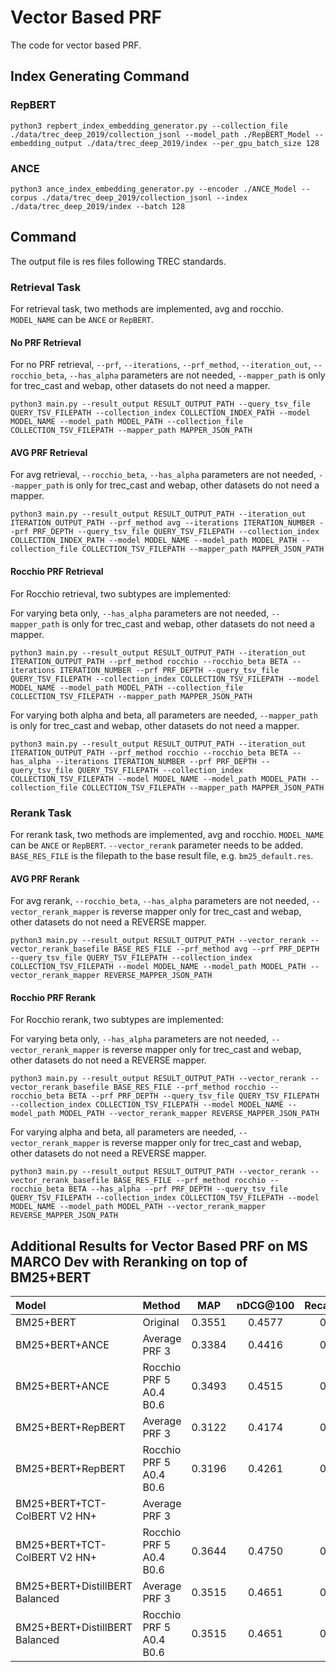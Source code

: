 # Vector Based PRF

The code for vector based PRF.

## Index Generating Command

### RepBERT

`python3 repbert_index_embedding_generator.py --collection_file ./data/trec_deep_2019/collection_jsonl --model_path ./RepBERT_Model --embedding_output ./data/trec_deep_2019/index --per_gpu_batch_size 128`

### ANCE

`python3 ance_index_embedding_generator.py --encoder ./ANCE_Model --corpus ./data/trec_deep_2019/collection_jsonl --index ./data/trec_deep_2019/index --batch 128`

## Command

The output file is res files following TREC standards.

### Retrieval Task

For retrieval task, two methods are implemented, avg and rocchio. `MODEL_NAME` can be `ANCE` or `RepBERT`.

#### No PRF Retrieval

For no PRF retrieval, `--prf`, `--iterations`, `--prf_method`, `--iteration_out`, `--rocchio_beta`, `--has_alpha`  parameters are not needed, `--mapper_path` is only for trec_cast and webap, other datasets do not need a mapper.

`python3 main.py --result_output RESULT_OUTPUT_PATH --query_tsv_file QUERY_TSV_FILEPATH --collection_index COLLECTION_INDEX_PATH --model MODEL_NAME --model_path MODEL_PATH --collection_file COLLECTION_TSV_FILEPATH --mapper_path MAPPER_JSON_PATH`

#### AVG PRF Retrieval

For avg retrieval, `--rocchio_beta`, `--has_alpha`  parameters are not needed, `--mapper_path` is only for trec_cast and webap, other datasets do not need a mapper.

`python3 main.py --result_output RESULT_OUTPUT_PATH --iteration_out ITERATION_OUTPUT_PATH --prf_method avg --iterations ITERATION_NUMBER --prf PRF_DEPTH --query_tsv_file QUERY_TSV_FILEPATH --collection_index COLLECTION_INDEX_PATH --model MODEL_NAME --model_path MODEL_PATH --collection_file COLLECTION_TSV_FILEPATH --mapper_path MAPPER_JSON_PATH`

#### Rocchio PRF Retrieval

For Rocchio retrieval, two subtypes are implemented:

For varying beta only, `--has_alpha`  parameters are not needed, `--mapper_path` is only for trec_cast and webap, other datasets do not need a mapper.

`python3 main.py --result_output RESULT_OUTPUT_PATH --iteration_out ITERATION_OUTPUT_PATH --prf_method rocchio --rocchio_beta BETA --iterations ITERATION_NUMBER --prf PRF_DEPTH --query_tsv_file QUERY_TSV_FILEPATH --collection_index COLLECTION_TSV_FILEPATH --model MODEL_NAME --model_path MODEL_PATH --collection_file COLLECTION_TSV_FILEPATH --mapper_path MAPPER_JSON_PATH`

For varying both alpha and beta, all parameters are needed, `--mapper_path` is only for trec_cast and webap, other datasets do not need a mapper.

`python3 main.py --result_output RESULT_OUTPUT_PATH --iteration_out ITERATION_OUTPUT_PATH --prf_method rocchio --rocchio_beta BETA --has_alpha --iterations ITERATION_NUMBER --prf PRF_DEPTH --query_tsv_file QUERY_TSV_FILEPATH --collection_index COLLECTION_TSV_FILEPATH --model MODEL_NAME --model_path MODEL_PATH --collection_file COLLECTION_TSV_FILEPATH --mapper_path MAPPER_JSON_PATH`

### Rerank Task

For rerank task, two methods are implemented, avg and rocchio. `MODEL_NAME` can be `ANCE` or `RepBERT`. `--vector_rerank` parameter needs to be added.
`BASE_RES_FILE` is the filepath to the base result file, e.g. `bm25_default.res`.

#### AVG PRF Rerank

For avg rerank, `--rocchio_beta`, `--has_alpha`  parameters are not needed, `--vector_rerank_mapper` is reverse mapper only for trec_cast and webap, other datasets do not need a REVERSE mapper.

`python3 main.py --result_output RESULT_OUTPUT_PATH --vector_rerank --vector_rerank_basefile BASE_RES_FILE --prf_method avg --prf PRF_DEPTH --query_tsv_file QUERY_TSV_FILEPATH --collection_index COLLECTION_TSV_FILEPATH --model MODEL_NAME --model_path MODEL_PATH --vector_rerank_mapper REVERSE_MAPPER_JSON_PATH`

#### Rocchio PRF Rerank

For Rocchio rerank, two subtypes are implemented:

For varying beta only, `--has_alpha`  parameters are not needed, `--vector_rerank_mapper` is reverse mapper only for trec_cast and webap, other datasets do not need a REVERSE mapper.

`python3 main.py --result_output RESULT_OUTPUT_PATH --vector_rerank --vector_rerank_basefile BASE_RES_FILE --prf_method rocchio --rocchio_beta BETA --prf PRF_DEPTH --query_tsv_file QUERY_TSV_FILEPATH --collection_index COLLECTION_TSV_FILEPATH --model MODEL_NAME --model_path MODEL_PATH --vector_rerank_mapper REVERSE_MAPPER_JSON_PATH`

For varying alpha and beta, all parameters are needed, `--vector_rerank_mapper` is reverse mapper only for trec_cast and webap, other datasets do not need a REVERSE mapper.

`python3 main.py --result_output RESULT_OUTPUT_PATH --vector_rerank --vector_rerank_basefile BASE_RES_FILE --prf_method rocchio --rocchio_beta BETA --has_alpha --prf PRF_DEPTH --query_tsv_file QUERY_TSV_FILEPATH --collection_index COLLECTION_TSV_FILEPATH --model MODEL_NAME --model_path MODEL_PATH --vector_rerank_mapper REVERSE_MAPPER_JSON_PATH`

## Additional Results for Vector Based PRF on MS MARCO Dev with Reranking on top of BM25+BERT

| Model                          | Method                  | MAP    | nDCG@100 | Recall@1000 | MRR@10 |
|:-------------------------------|:------------------------|:------:|:--------:|:-----------:|:------:|
| BM25+BERT                      | Original                | 0.3551 | 0.4577   | 0.8573      | 0.3504 |
| BM25+BERT+ANCE                 | Average PRF 3           | 0.3384 | 0.4416   | 0.8573      | 0.3343 |
| BM25+BERT+ANCE                 | Rocchio PRF 5 A0.4 B0.6 | 0.3493 | 0.4515   | 0.8573      | 0.3453 |
| BM25+BERT+RepBERT              | Average PRF 3           | 0.3122 | 0.4174   | 0.8573      | 0.3076 |
| BM25+BERT+RepBERT              | Rocchio PRF 5 A0.4 B0.6 | 0.3196 | 0.4261   | 0.8573      | 0.3150 |
| BM25+BERT+TCT-ColBERT V2 HN+   | Average PRF 3           |  |    |       |  |
| BM25+BERT+TCT-ColBERT V2 HN+   | Rocchio PRF 5 A0.4 B0.6 | 0.3644 | 0.4750   | 0.9695      | 0.3584 |
| BM25+BERT+DistillBERT Balanced | Average PRF 3           | 0.3515 | 0.4651   | 0.9771      | 0.3443 |
| BM25+BERT+DistillBERT Balanced | Rocchio PRF 5 A0.4 B0.6 | 0.3515 | 0.4651   | 0.9771      | 0.3443 |
